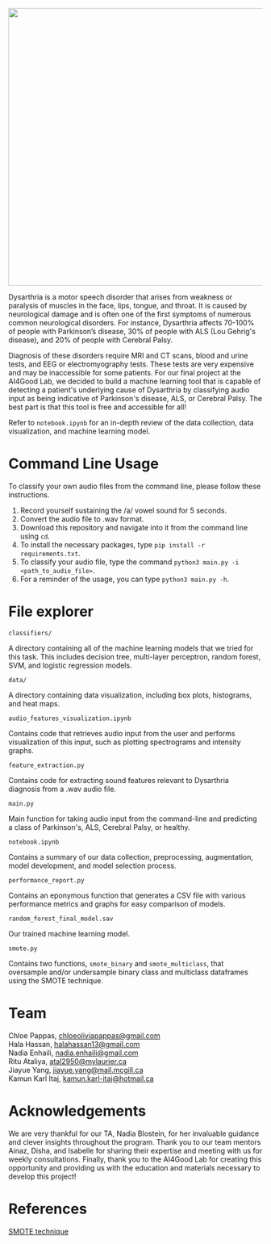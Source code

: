 <p align="center">
  <img width="550" src="https://user-images.githubusercontent.com/49031258/122465135-b89f9c00-cf85-11eb-9e3b-b123e2dcae44.jpg">
</p>

Dysarthria is a motor speech disorder that arises from weakness or paralysis of muscles in the face, lips, tongue, and throat. It is caused by neurological damage and is often one of the first symptoms of numerous common neurological disorders. For instance, Dysarthria affects 70-100% of people with Parkinson’s disease, 30% of people with ALS (Lou Gehrig's disease), and 20% of people with Cerebral Palsy. 

Diagnosis of these disorders require MRI and CT scans, blood and urine tests, and EEG or electromyography tests. These tests are very expensive and may be inaccessible for some patients. For our final project at the AI4Good Lab, we decided to build a machine learning tool that is capable of detecting a patient's underlying cause of Dysarthria by classifying audio input as being indicative of Parkinson's disease, ALS, or Cerebral Palsy. The best part is that this tool is free and accessible for all!

Refer to `notebook.ipynb` for an in-depth review of the data collection, data visualization, and machine learning model.

# Command Line Usage
To classify your own audio files from the command line, please follow these instructions.  
1. Record yourself sustaining the /a/ vowel sound for 5 seconds. 
2. Convert the audio file to .wav format.
3. Download this repository and navigate into it from the command line using ```cd```.
4. To install the necessary packages, type ```pip install -r requirements.txt```.
5. To classify your audio file, type the command ``` python3 main.py -i <path_to_audio_file> ```.
6. For a reminder of the usage, you can type ``` python3 main.py -h ```.

# File explorer
``` classifiers/ ```

A directory containing all of the machine learning models that we tried for this task. This includes decision tree, multi-layer perceptron, random forest, SVM, and logistic regression models.

``` data/ ```

A directory containing data visualization, including box plots, histograms, and heat maps.

``` audio_features_visualization.ipynb ```

Contains code that retrieves audio input from the user and performs visualization of this input, such as plotting spectrograms and intensity graphs. 

``` feature_extraction.py ``` 

Contains code for extracting sound features relevant to Dysarthria diagnosis from a .wav audio file.

``` main.py ```

Main function for taking audio input from the command-line and predicting a class of Parkinson's, ALS, Cerebral Palsy, or healthy.

``` notebook.ipynb ```

Contains a summary of our data collection, preprocessing, augmentation, model development, and model selection process.

``` performance_report.py ```

Contains an eponymous function that generates a CSV file with various performance metrics and graphs for easy comparison of models.

``` random_forest_final_model.sav ```

Our trained machine learning model. 

``` smote.py ```

Contains two functions, `smote_binary` and `smote_multiclass`, that oversample and/or undersample binary class and multiclass dataframes using the SMOTE technique.

# Team
Chloe Pappas, <chloeoliviapappas@gmail.com>  
Hala Hassan, <halahassan13@gmail.com>  
Nadia Enhaili, <nadia.enhaili@gmail.com>  
Ritu Ataliya, <atal2950@mylaurier.ca>  
Jiayue Yang, <jiayue.yang@mail.mcgill.ca>  
Kamun Karl Itaj, <kamun.karl-itaj@hotmail.ca>  

# Acknowledgements
We are very thankful for our TA, Nadia Blostein, for her invaluable guidance and clever insights throughout the program. Thank you to our team mentors Ainaz, Disha, and Isabelle for sharing their expertise and meeting with us for weekly consultations. Finally, thank you to the AI4Good Lab for creating this opportunity and providing us with the education and materials necessary to develop this project!

# References
[SMOTE technique](https://machinelearningmastery.com/smote-oversampling-for-imbalanced-classification/)
